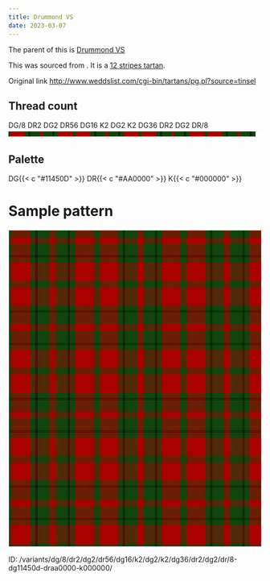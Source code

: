 ```yaml
---
title: Drummond VS
date: 2023-03-07
---
```

The parent of this is [Drummond VS](/tartans/dg/8/dr2/dg2/dr56/dg16/k2/dg2/k2/dg36/dr2/dg2/dr/8/)


This was sourced from <no value>.  It is a [12 stripes tartan](/stripes/stripes12/).

Original link http://www.weddslist.com/cgi-bin/tartans/pg.pl?source=tinsel

## Thread count
DG/8 DR2 DG2 DR56 DG16 K2 DG2 K2 DG36 DR2 DG2 DR/8
![Sett](sett.png)

## Palette
DG{{< c "#11450D" >}} DR{{< c "#AA0000" >}} K{{< c "#000000" >}}

# Sample pattern

![Tartan detail](tartan.png "DG/8 DR2 DG2 DR56 DG16 K2 DG2 K2 DG36 DR2 DG2 DR/8 tartan")

ID: /variants/dg/8/dr2/dg2/dr56/dg16/k2/dg2/k2/dg36/dr2/dg2/dr/8-dg11450d-draa0000-k000000/